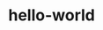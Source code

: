 # hello-world
<html>
  <head><title>First one on github! </tile></head>
  <body>
    Hey, my name is Viraj Choubey
  </body>
</htlm>










